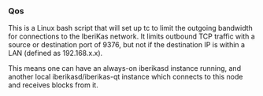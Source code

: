 ### Qos ###

This is a Linux bash script that will set up tc to limit the outgoing bandwidth for connections to the IberiKas network. It limits outbound TCP traffic with a source or destination port of 9376, but not if the destination IP is within a LAN (defined as 192.168.x.x).

This means one can have an always-on iberikasd instance running, and another local iberikasd/iberikas-qt instance which connects to this node and receives blocks from it.
